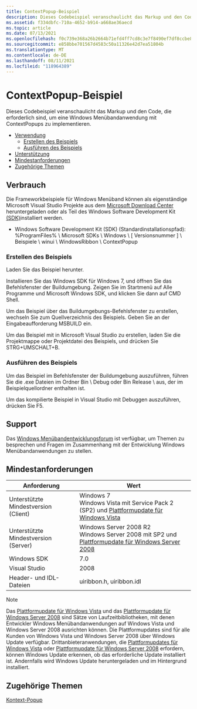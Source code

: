 ```yaml
---
title: ContextPopup-Beispiel
description: Dieses Codebeispiel veranschaulicht das Markup und den Code, die erforderlich sind, um eine Windows Menübandanwendung mit ContextPopups zu implementieren.
ms.assetid: f334dbfc-710a-4652-b914-a668ae36aecd
ms.topic: article
ms.date: 07/13/2021
ms.openlocfilehash: f0c739e368a26b2664b71efd4ff7cd8c3e7f8490ef7df8ccbe8ec6ace18af115
ms.sourcegitcommit: e858bbe701567d4583c50a11326e42d7ea51804b
ms.translationtype: MT
ms.contentlocale: de-DE
ms.lasthandoff: 08/11/2021
ms.locfileid: "118964389"
---
```

# <a name="contextpopup-sample"></a>ContextPopup-Beispiel

Dieses Codebeispiel veranschaulicht das Markup und den Code, die erforderlich sind, um eine Windows Menübandanwendung mit ContextPopups zu implementieren.

- [Verwendung](#usage)
  - [Erstellen des Beispiels](#building-the-sample)
  - [Ausführen des Beispiels](#running-the-sample)
- [Unterstützung](#support)
- [Mindestanforderungen](#minimum-requirements)
- [Zugehörige Themen](#related-topics)

## <a name="usage"></a>Verbrauch

Die Frameworkbeispiele für Windows Menüband können als eigenständige Microsoft Visual Studio Projekte aus dem [Microsoft Download Center](https://www.microsoft.com/download/details.aspx?id=9620) heruntergeladen oder als Teil des Windows Software Development Kit [(SDK)](https://developer.microsoft.com/windows/downloads/sdk-archive/)installiert werden.

- Windows Software Development Kit (SDK) (Standardinstallationspfad): %ProgramFiles% \\ Microsoft SDKs \\ Windows \\ \[ Versionsnummer \] \\ Beispiele \\ winui \\ WindowsRibbon \\ ContextPopup

### <a name="building-the-sample"></a>Erstellen des Beispiels

Laden Sie das Beispiel herunter.

Installieren Sie das Windows SDK für Windows 7, und öffnen Sie das Befehlsfenster der Buildumgebung. Zeigen Sie im Startmenü auf Alle Programme und Microsoft Windows SDK, und klicken Sie dann auf CMD Shell.

Um das Beispiel über das Buildumgebungs-Befehlsfenster zu erstellen, wechseln Sie zum Quellverzeichnis des Beispiels. Geben Sie an der Eingabeaufforderung MSBUILD ein.

Um das Beispiel mit in Microsoft Visual Studio zu erstellen, laden Sie die Projektmappe oder Projektdatei des Beispiels, und drücken Sie STRG+UMSCHALT+B.

### <a name="running-the-sample"></a>Ausführen des Beispiels

Um das Beispiel im Befehlsfenster der Buildumgebung auszuführen, führen Sie die .exe Dateien im Ordner Bin \\ Debug oder Bin Release \\ aus, der im Beispielquellordner enthalten ist.

Um das kompilierte Beispiel in Visual Studio mit Debuggen auszuführen, drücken Sie F5.

## <a name="support"></a>Support

Das [Windows Menübandentwicklungsforum](https://social.msdn.microsoft.com/Forums/windowsdesktop/home?forum=windowsribbondevelopment) ist verfügbar, um Themen zu besprechen und Fragen im Zusammenhang mit der Entwicklung Windows Menübandanwendungen zu stellen.

## <a name="minimum-requirements"></a>Mindestanforderungen



| Anforderung | Wert |
|--------------------------|--------------------------------------------------------------------------------------------------------------------------------------------------------------------------|
| Unterstützte Mindestversion (Client) | Windows 7<br/> Windows Vista mit Service Pack 2 (SP2) und [Plattformupdate für Windows Vista](https://msdn.microsoft.com/library/dd378748.aspx)<br/>         |
| Unterstützte Mindestversion (Server) | Windows Server 2008 R2<br/> Windows Server 2008 mit SP2 und [Plattformupdate für Windows Server 2008](https://msdn.microsoft.com/library/dd378748.aspx)<br/> |
| Windows SDK              | 7.0                                                                                                                                                                      |
| Visual Studio            | 2008                                                                                                                                                                     |
| Header- und IDL-Dateien     | uiribbon.h, uiribbon.idl                                                                                                                                                 |



 

> [!Note]  
> Das [Plattformupdate für Windows Vista](https://msdn.microsoft.com/library/dd378748.aspx) und das [Plattformupdate für Windows Server 2008](https://msdn.microsoft.com/library/dd378748.aspx) sind Sätze von Laufzeitbibliotheken, mit denen Entwickler Windows Menübandanwendungen auf Windows Vista und Windows Server 2008 ausrichten können. Die Plattformupdates sind für alle Kunden von Windows Vista und Windows Server 2008 über Windows Update verfügbar. Drittanbieteranwendungen, die [Plattformupdates für Windows Vista](https://msdn.microsoft.com/library/dd378748.aspx) oder [Plattformupdate für Windows Server 2008](https://msdn.microsoft.com/library/dd378748.aspx) erfordern, können Windows Update erkennen, ob das erforderliche Update installiert ist. Andernfalls wird Windows Update heruntergeladen und im Hintergrund installiert.

 

## <a name="related-topics"></a>Zugehörige Themen

<dl> <dt>

[Kontext-Popup](windowsribbon-controls-contextpopup.md)
</dt> </dl>

 

 





